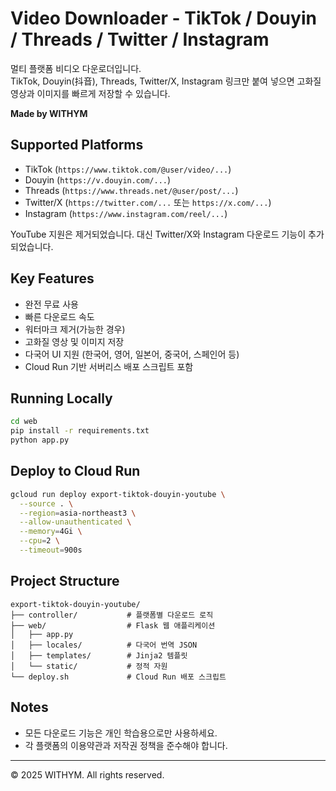 # Video Downloader - TikTok / Douyin / Threads / Twitter / Instagram

멀티 플랫폼 비디오 다운로더입니다.  
TikTok, Douyin(抖音), Threads, Twitter/X, Instagram 링크만 붙여 넣으면 고화질 영상과 이미지를 빠르게 저장할 수 있습니다.

**Made by WITHYM**

## Supported Platforms

- TikTok (`https://www.tiktok.com/@user/video/...`)
- Douyin (`https://v.douyin.com/...`)
- Threads (`https://www.threads.net/@user/post/...`)
- Twitter/X (`https://twitter.com/...` 또는 `https://x.com/...`)
- Instagram (`https://www.instagram.com/reel/...`)

YouTube 지원은 제거되었습니다. 대신 Twitter/X와 Instagram 다운로드 기능이 추가되었습니다.

## Key Features

- 완전 무료 사용
- 빠른 다운로드 속도
- 워터마크 제거(가능한 경우)
- 고화질 영상 및 이미지 저장
- 다국어 UI 지원 (한국어, 영어, 일본어, 중국어, 스페인어 등)
- Cloud Run 기반 서버리스 배포 스크립트 포함

## Running Locally

```bash
cd web
pip install -r requirements.txt
python app.py
```

## Deploy to Cloud Run

```bash
gcloud run deploy export-tiktok-douyin-youtube \
  --source . \
  --region=asia-northeast3 \
  --allow-unauthenticated \
  --memory=4Gi \
  --cpu=2 \
  --timeout=900s
```

## Project Structure

```
export-tiktok-douyin-youtube/
├── controller/           # 플랫폼별 다운로드 로직
├── web/                  # Flask 웹 애플리케이션
│   ├── app.py
│   ├── locales/          # 다국어 번역 JSON
│   ├── templates/        # Jinja2 템플릿
│   └── static/           # 정적 자원
└── deploy.sh             # Cloud Run 배포 스크립트
```

## Notes

- 모든 다운로드 기능은 개인 학습용으로만 사용하세요.
- 각 플랫폼의 이용약관과 저작권 정책을 준수해야 합니다.

---

© 2025 WITHYM. All rights reserved.
